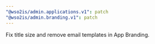```yaml
---
"@wso2is/admin.applications.v1": patch
"@wso2is/admin.branding.v1": patch
---
```


Fix title size and remove email templates in App Branding.
